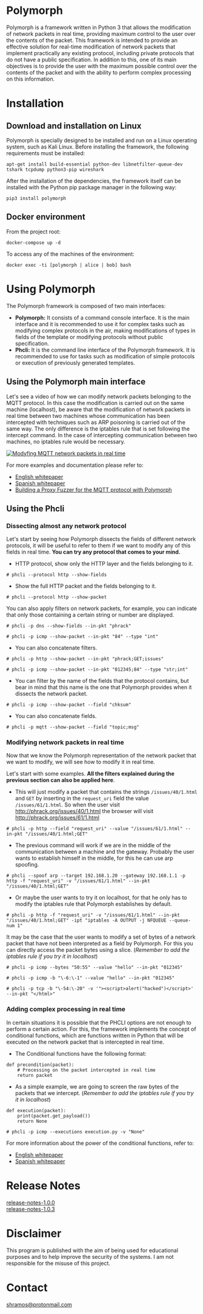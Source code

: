 # Polymorph

Polymorph is a framework written in Python 3 that allows the modification of network packets in real time, providing maximum control to the user over the contents of the packet. This framework is intended to provide an effective solution for real-time modification of network packets that implement practically any existing protocol, including private protocols that do not have a public specification. In addition to this, one of its main objectives is to provide the user with the maximum possible control over the contents of the packet and with the ability to perform complex processing on this information.


# Installation

## Download and installation on Linux

Polymorph is specially designed to be installed and run on a Linux operating system, such as Kali Linux. Before installing the framework, the following requirements must be installed:

```
apt-get install build-essential python-dev libnetfilter-queue-dev tshark tcpdump python3-pip wireshark
```
After the installation of the dependencies, the framework itself can be installed with the Python pip package manager in the following way:
```
pip3 install polymorph
```

## Docker environment

From the project root:
```
docker-compose up -d
```
To access any of the machines of the environment:
```
docker exec -ti [polymorph | alice | bob] bash
```

# Using Polymorph

The Polymorph framework is composed of two main interfaces:

 - **Polymorph:** It consists of a command console interface. It is the main interface and it is recommended to use it for complex tasks such as modifying complex protocols in the air, making modifications of types in fields of the template or modifying protocols without public specification.
 - **Phcli:** It is the command line interface of the Polymorph framework. It is recommended to use for tasks such as modification of simple protocols or execution of previously generated templates.

## Using the Polymorph main interface
Let's see a video of how we can modify network packets belonging to the MQTT protocol. In this case the modification is carried out on the same machine (localhost), be aware that the modification of network packets in real time between two machines whose communication has been intercepted with techniques such as ARP poisoning is carried out of the same way. The only difference is the iptables rule that is set following the intercept command. In the case of intercepting communication between two machines, no iptables rule would be necessary.

[![Modyfing MQTT network packets in real time](https://img.youtube.com/vi/o9EWMBzURos/0.jpg)](https://www.youtube.com/watch?v=o9EWMBzURos&feature=youtu.be)

For more examples and documentation please refer to:

-   [English whitepaper](https://github.com/shramos/polymorph/blob/master/doc/whitepaper/whitepaper_english.pdf)
-   [Spanish whitepaper](https://github.com/shramos/polymorph/blob/master/doc/whitepaper/whitepaper_spanish.pdf)
-   [Building a Proxy Fuzzer for the MQTT protocol with Polymorph](http://www.shramos.com/2018/04/building-proxy-fuzzer-for-mqtt-protocol.html)

## Using the Phcli

### Dissecting almost any network protocol
Let's start by seeing how Polymorph dissects the fields of different network protocols, it will be useful to refer to them if we want to modify any of this fields in real time. **You can try any protocol that comes to your mind.**

 - HTTP protocol, show only the HTTP layer and the fields belonging to it.
```
# phcli --protocol http --show-fields
```
- Show the full HTTP packet and the fields belonging to it.
```
# phcli --protocol http --show-packet
```
You can also apply filters on network packets, for example, you can indicate that only those containing a certain string or number are displayed.
```
# phcli -p dns --show-fields --in-pkt "phrack"
```
```
# phcli -p icmp --show-packet --in-pkt "84" --type "int"
```
- You can also concatenate filters.
```
# phcli -p http --show-packet --in-pkt "phrack;GET;issues"
```
```
# phcli -p icmp --show-packet --in-pkt "012345;84" --type "str;int"
```
- You can filter by the name of the fields that the protocol contains, but bear in mind that this name is the one that Polymorph provides when it dissects the network packet.
```
# phcli -p icmp --show-packet --field "chksum"
```
- You can also concatenate fields.
```
# phcli -p mqtt --show-packet --field "topic;msg"
```

### Modifying network packets in real time
Now that we know the Polymorph representation of the network packet that we want to modify, we will see how to modify it in real time.

Let's start with some examples. **All the filters explained during the previous section can also be applied here**. 
- This will just modify a packet that contains the strings `/issues/40/1.html` and `GET` by inserting in the `request_uri` field the value `/issues/61/1.html`. So when the user visit http://phrack.org/issues/40/1.html the browser will visit http://phrack.org/issues/61/1.html
```
# phcli -p http --field "request_uri" --value "/issues/61/1.html" --in-pkt "/issues/40/1.html;GET"
```
- The previous command will work if we are in the middle of the communication between a machine and the gateway. Probably the user wants to establish himself in the middle, for this he can use arp spoofing.
```
# phcli --spoof arp --target 192.168.1.20 --gateway 192.168.1.1 -p http -f "request_uri" -v "/issues/61/1.html" --in-pkt "/issues/40/1.html;GET"
```
- Or maybe the user wants to try it on localhost, for that he only has to modify the iptables rule that Polymorph establishes by default.
```
# phcli -p http -f "request_uri" -v "/issues/61/1.html" --in-pkt "/issues/40/1.html;GET" -ipt "iptables -A OUTPUT -j NFQUEUE --queue-num 1"
```
It may be the case that the user wants to modify a set of bytes of a network packet that have not been interpreted as a field by Polymorph. For this you can directly access the packet bytes using a slice. (*Remember to add the *iptables* rule if you try it in localhost*)
```
# phcli -p icmp --bytes "50:55" --value "hello" --in-pkt "012345"
```
```
# phcli -p icmp -b "\-6:\-1" --value "hello" --in-pkt "012345"
```
```
# phcli -p tcp -b "\-54:\-20" -v '"><script>alert("hacked")</script>' --in-pkt "</html>"
```

### Adding complex processing in real time

In certain situations it is possible that the PHCLI options are not enough to perform a certain action. For this, the framework implements the concept of conditional functions, which are functions written in Python that will be executed on the network packet that is intercepted in real time.
- The Conditional functions have the following format:
```
def precondition(packet):
    # Processing on the packet intercepted in real time
    return packet
```
- As a simple example, we are going to screen the raw bytes of the packets that we intercept. (*Remember to add the *iptables* rule if you try it in localhost*)
```
def execution(packet):
    print(packet.get_payload())
    return None
```
```
# phcli -p icmp --executions execution.py -v "None"
```
For more information about the power of the conditional functions, refer to:
-   [English whitepaper](https://github.com/shramos/polymorph/blob/master/doc/whitepaper/whitepaper_english.pdf)
-   [Spanish whitepaper](https://github.com/shramos/polymorph/blob/master/doc/whitepaper/whitepaper_spanish.pdf)

# Release Notes
[release-notes-1.0.0](https://github.com/shramos/polymorph/blob/master/doc/release-notes/release-notes-1.0.0.md)\
[release-notes-1.0.3](https://github.com/shramos/polymorph/blob/master/doc/release-notes/release-notes-1.0.3.md)

# Disclaimer
This program is published with the aim of being used for educational purposes and to help improve the security of the systems. I am not responsible for the misuse of this project.

# Contact

[shramos@protonmail.com](mailto:shramos@protonmail.com)
